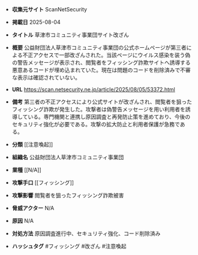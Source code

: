 - **収集元サイト**
ScanNetSecurity

- **掲載日**
2025-08-04

- **タイトル**
草津市コミュニティ事業団サイト改ざん

- **概要**
公益財団法人草津市コミュニティ事業団の公式ホームページが第三者による不正アクセスで一部改ざんされた。当該ページにウイルス感染を装う偽の警告メッセージが表示され、閲覧者をフィッシング詐欺サイトへ誘導する悪意あるコードが埋め込まれていた。現在は問題のコードを削除済みで不審な表示は確認されていない。

- **URL**
https://scan.netsecurity.ne.jp/article/2025/08/05/53372.html

- **備考**
第三者の不正アクセスにより公式サイトが改ざんされ、閲覧者を狙ったフィッシング詐欺が発生した。攻撃者は偽警告メッセージを用い利用者を誘導している。専門機関と連携し原因調査と再発防止策を進めており、今後のセキュリティ強化が必要である。攻撃の拡大防止と利用者保護が急務である。

- **分類**
[[注意喚起]]

- **組織名**
公益財団法人草津市コミュニティ事業団

- **業種**
[[N/A]]

- **攻撃手口**
[[フィッシング]]

- **攻撃影響**
閲覧者を狙ったフィッシング詐欺被害

- **脅威アクター**
N/A

- **原因**
N/A

- **対処方法**
原因調査進行中、セキュリティ強化、コード削除済み

- **ハッシュタグ**
#フィッシング #改ざん #注意喚起
